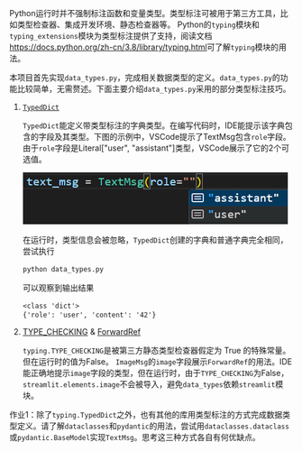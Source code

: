 Python运行时并不强制标注函数和变量类型。类型标注可被用于第三方工具，比如类型检查器、集成开发环境、静态检查器等。
Python的`typing`模块和`typing_extensions`模块为类型标注提供了支持，阅读文档<https://docs.python.org/zh-cn/3.8/library/typing.html>可了解`typing`模块的用法。

本项目首先实现`data_types.py`，完成相关数据类型的定义。`data_types.py`的功能比较简单，无需赘述。下面主要介绍`data_types.py`采用的部分类型标注技巧。
1. [`TypedDict`](https://docs.python.org/zh-cn/3.8/library/typing.html#typing.TypedDict)

    `TypedDict`能定义带类型标注的字典类型。在编写代码时，IDE能提示该字典包含的字段及其类型。下图的示例中，VSCode提示了TextMsg包含`role`字段。由于`role`字段是Literal["user", "assistant"]类型，VSCode展示了它的2个可选值。

    ![](./images/01_代码提示.png)


    在运行时，类型信息会被忽略，`TypedDict`创建的字典和普通字典完全相同，尝试执行

    ```bash
    python data_types.py
    ```

    可以观察到输出结果

    ```Plain Text
    <class 'dict'>
    {'role': 'user', 'content': '42'}
    ```
2. [TYPE_CHECKING](https://docs.python.org/zh-cn/3.8/library/typing.html#typing.TYPE_CHECKING) & [ForwardRef](https://docs.python.org/zh-cn/3.8/library/typing.html#typing.ForwardRef)

    `typing.TYPE_CHECKING`是被第三方静态类型检查器假定为 True 的特殊常量。但在运行时的值为False。
    `ImageMsg`的`image`字段展示`ForwardRef`的用法。IDE能正确地提示`image`字段的类型，但在运行时，由于`TYPE_CHECKING`为False，`streamlit.elements.image`不会被导入，避免`data_types`依赖`streamlit`模块。



作业1：除了`typing.TypedDict`之外，也有其他的库用类型标注的方式完成数据类型定义。请了解`dataclasses`和`pydantic`的用法，尝试用`dataclasses.dataclass`或`pydantic.BaseModel`实现`TextMsg`。思考这三种方式各自有何优缺点。
